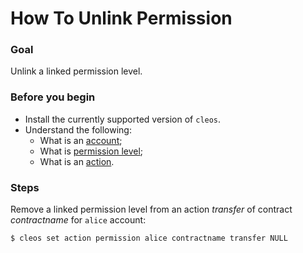 # How To Unlink Permission

### Goal
Unlink a linked permission level.

### Before you begin
  * Install the currently supported version of `cleos`.
  * Understand the following:
    * What is an [account](https://docs.cyberway.io/users/glossary#account);
    * What is [permission level](https://docs.cyberway.io/users/glossary#permission-level);
    * What is an [action](https://docs.cyberway.io/users/glossary#action).

### Steps
Remove a linked permission level from an action *transfer* of contract *contractname* for `alice` account:

```sh
$ cleos set action permission alice contractname transfer NULL
```